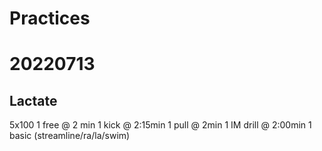 # Practices

# 20220713
## Lactate
5x100 
1 free @ 2 min
1 kick @ 2:15min
1 pull @ 2min
1 IM drill @ 2:00min
1 basic (streamline/ra/la/swim)

